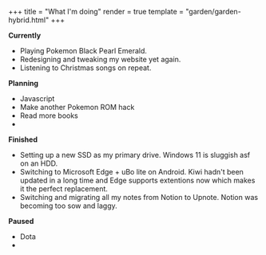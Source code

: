 +++
title = "What I'm doing"
render = true
template = "garden/garden-hybrid.html"
+++

<!--
 {{ img(path="@/garden/notes/now/now.png", class="pict", alt="It's me!") }}
-->

**Currently**

- Playing Pokemon Black Pearl Emerald.
- Redesigning and tweaking my website yet again.
- Listening to Christmas songs on repeat.

**Planning**

- Javascript
- Make another Pokemon ROM hack
- Read more books
- 

**Finished**

- Setting up a new SSD as my primary drive. Windows 11 is sluggish asf on an HDD.
- Switching to Microsoft Edge + uBo lite on Android. Kiwi hadn't been updated in a long time and Edge supports extentions now which makes it the perfect replacement.
- Switching and migrating all my notes from Notion to Upnote. Notion was becoming too sow and laggy.

**Paused**

- Dota
-